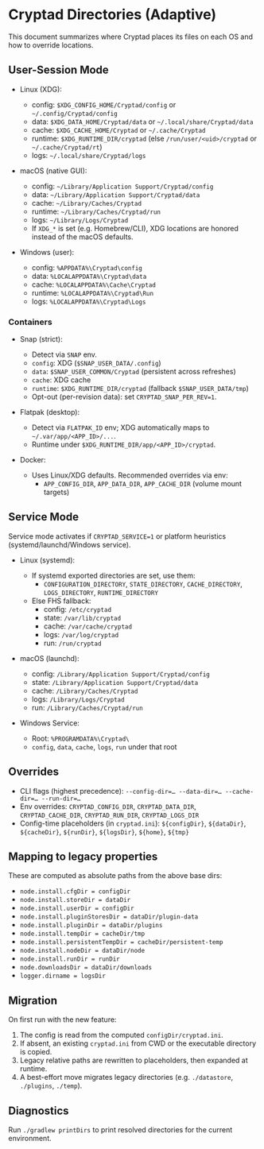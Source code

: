 # Cryptad Directories (Adaptive)

This document summarizes where Cryptad places its files on each OS and how to override locations.

## User-Session Mode

- Linux (XDG):
  - config: `$XDG_CONFIG_HOME/Cryptad/config` or `~/.config/Cryptad/config`
  - data: `$XDG_DATA_HOME/Cryptad/data` or `~/.local/share/Cryptad/data`
  - cache: `$XDG_CACHE_HOME/Cryptad` or `~/.cache/Cryptad`
  - runtime: `$XDG_RUNTIME_DIR/cryptad` (else `/run/user/<uid>/cryptad` or `~/.cache/Cryptad/rt`)
  - logs: `~/.local/share/Cryptad/logs`

- macOS (native GUI):
  - config: `~/Library/Application Support/Cryptad/config`
  - data: `~/Library/Application Support/Cryptad/data`
  - cache: `~/Library/Caches/Cryptad`
  - runtime: `~/Library/Caches/Cryptad/run`
  - logs: `~/Library/Logs/Cryptad`
  - If `XDG_*` is set (e.g. Homebrew/CLI), XDG locations are honored instead of the macOS defaults.

- Windows (user):
  - config: `%APPDATA%\Cryptad\config`
  - data: `%LOCALAPPDATA%\Cryptad\data`
  - cache: `%LOCALAPPDATA%\Cache\Cryptad`
  - runtime: `%LOCALAPPDATA%\Cryptad\Run`
  - logs: `%LOCALAPPDATA%\Cryptad\Logs`

### Containers

- Snap (strict):
  - Detect via `SNAP` env.
  - `config`: XDG (`$SNAP_USER_DATA/.config`)
  - `data`: `$SNAP_USER_COMMON/Cryptad` (persistent across refreshes)
  - `cache`: XDG cache
  - `runtime`: `$XDG_RUNTIME_DIR/cryptad` (fallback `$SNAP_USER_DATA/tmp`)
  - Opt-out (per-revision data): set `CRYPTAD_SNAP_PER_REV=1`.

- Flatpak (desktop):
  - Detect via `FLATPAK_ID` env; XDG automatically maps to `~/.var/app/<APP_ID>/...`.
  - Runtime under `$XDG_RUNTIME_DIR/app/<APP_ID>/cryptad`.

- Docker:
  - Uses Linux/XDG defaults. Recommended overrides via env:
    - `APP_CONFIG_DIR`, `APP_DATA_DIR`, `APP_CACHE_DIR` (volume mount targets)

## Service Mode

Service mode activates if `CRYPTAD_SERVICE=1` or platform heuristics (systemd/launchd/Windows service).

- Linux (systemd):
  - If systemd exported directories are set, use them:
    - `CONFIGURATION_DIRECTORY`, `STATE_DIRECTORY`, `CACHE_DIRECTORY`, `LOGS_DIRECTORY`, `RUNTIME_DIRECTORY`
  - Else FHS fallback:
    - config: `/etc/cryptad`
    - state: `/var/lib/cryptad`
    - cache: `/var/cache/cryptad`
    - logs: `/var/log/cryptad`
    - run: `/run/cryptad`

- macOS (launchd):
  - config: `/Library/Application Support/Cryptad/config`
  - state: `/Library/Application Support/Cryptad/data`
  - cache: `/Library/Caches/Cryptad`
  - logs: `/Library/Logs/Cryptad`
  - run: `/Library/Caches/Cryptad/run`

- Windows Service:
  - Root: `%PROGRAMDATA%\Cryptad\`
  - `config`, `data`, `cache`, `logs`, `run` under that root

## Overrides

- CLI flags (highest precedence): `--config-dir=… --data-dir=… --cache-dir=… --run-dir=…`
- Env overrides: `CRYPTAD_CONFIG_DIR`, `CRYPTAD_DATA_DIR`, `CRYPTAD_CACHE_DIR`, `CRYPTAD_RUN_DIR`, `CRYPTAD_LOGS_DIR`
- Config-time placeholders (in `cryptad.ini`): `${configDir}`, `${dataDir}`, `${cacheDir}`, `${runDir}`, `${logsDir}`, `${home}`, `${tmp}`

## Mapping to legacy properties

These are computed as absolute paths from the above base dirs:

- `node.install.cfgDir = configDir`
- `node.install.storeDir = dataDir`
- `node.install.userDir = configDir`
- `node.install.pluginStoresDir = dataDir/plugin-data`
- `node.install.pluginDir = dataDir/plugins`
- `node.install.tempDir = cacheDir/tmp`
- `node.install.persistentTempDir = cacheDir/persistent-temp`
- `node.install.nodeDir = dataDir/node`
- `node.install.runDir = runDir`
- `node.downloadsDir = dataDir/downloads`
- `logger.dirname = logsDir`

## Migration

On first run with the new feature:

1. The config is read from the computed `configDir/cryptad.ini`.
2. If absent, an existing `cryptad.ini` from CWD or the executable directory is copied.
3. Legacy relative paths are rewritten to placeholders, then expanded at runtime.
4. A best-effort move migrates legacy directories (e.g. `./datastore`, `./plugins`, `./temp`).

## Diagnostics

Run `./gradlew printDirs` to print resolved directories for the current environment.

